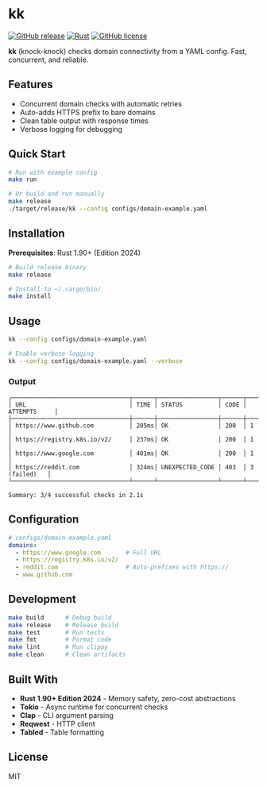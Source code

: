 # kk

[![GitHub release](https://img.shields.io/github/v/release/younsl/o?filter=kk*&style=flat-square&color=black)](https://github.com/younsl/o/releases?q=kk&expanded=true)
[![Rust](https://img.shields.io/badge/rust-1.90-black?style=flat-square&logo=rust&logoColor=white)](https://www.rust-lang.org/)
[![GitHub license](https://img.shields.io/github/license/younsl/o?style=flat-square&color=black)](https://github.com/younsl/o/blob/main/LICENSE)

**kk** (knock-knock) checks domain connectivity from a YAML config. Fast, concurrent, and reliable.

## Features

- Concurrent domain checks with automatic retries
- Auto-adds HTTPS prefix to bare domains
- Clean table output with response times
- Verbose logging for debugging

## Quick Start

```bash
# Run with example config
make run

# Or build and run manually
make release
./target/release/kk --config configs/domain-example.yaml
```

## Installation

**Prerequisites**: Rust 1.90+ (Edition 2024)

```bash
# Build release binary
make release

# Install to ~/.cargo/bin/
make install
```

## Usage

```bash
kk --config configs/domain-example.yaml

# Enable verbose logging
kk --config configs/domain-example.yaml --verbose
```

### Output

```console
┌─────────────────────────────────┬──────┬─────────────────┬──────┬──────────────┐
│ URL                             │ TIME │ STATUS          │ CODE │ ATTEMPTS     │
├─────────────────────────────────┼──────┼─────────────────┼──────┼──────────────┤
│ https://www.github.com          │ 205ms│ OK              │ 200  │ 1            │
│ https://registry.k8s.io/v2/     │ 237ms│ OK              │ 200  │ 1            │
│ https://www.google.com          │ 401ms│ OK              │ 200  │ 1            │
│ https://reddit.com              │ 324ms│ UNEXPECTED_CODE │ 403  │ 3 (failed)   │
└─────────────────────────────────┴──────┴─────────────────┴──────┴──────────────┘

Summary: 3/4 successful checks in 2.1s
```

## Configuration

```yaml
# configs/domain-example.yaml
domains:
  - https://www.google.com       # Full URL
  - https://registry.k8s.io/v2/
  - reddit.com                   # Auto-prefixes with https://
  - www.github.com
```

## Development

```bash
make build      # Debug build
make release    # Release build
make test       # Run tests
make fmt        # Format code
make lint       # Run clippy
make clean      # Clean artifacts
```

## Built With

- **Rust 1.90+ Edition 2024** - Memory safety, zero-cost abstractions
- **Tokio** - Async runtime for concurrent checks
- **Clap** - CLI argument parsing
- **Reqwest** - HTTP client
- **Tabled** - Table formatting

## License

MIT
